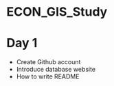 # ECON_GIS_Study

# Day 1
- Create Github account
- Introduce database website
- How to write README